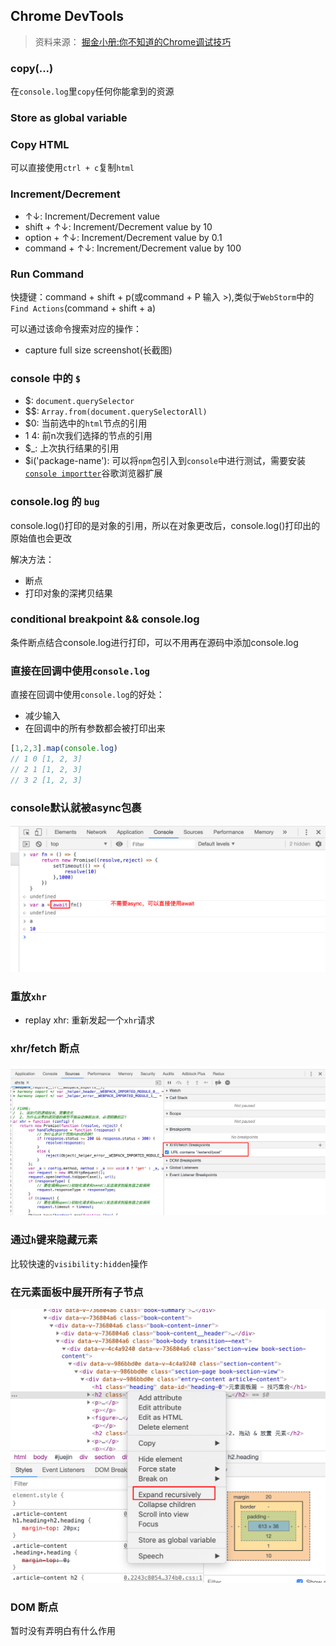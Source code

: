 ## Chrome DevTools
> 资料来源： [掘金小册:你不知道的Chrome调试技巧](https://juejin.im/book/5c526902e51d4543805ef35e)

### copy(...)
在`console.log`里`copy`任何你能拿到的资源

### Store as global variable

### Copy HTML
可以直接使用`ctrl + c`复制`html`

### Increment/Decrement
* ↑↓: Increment/Decrement value
* shift + ↑↓: Increment/Decrement value by 10
* option + ↑↓: Increment/Decrement value by 0.1
* command + ↑↓: Increment/Decrement value by 100

### Run Command
快捷键：command + shift + p(或command + P 输入 >),类似于`WebStorm`中的`Find Actions`(command + shift + a)

可以通过该命令搜索对应的操作：
* capture full size screenshot(长截图)

### console 中的 `$`
* $: `document.querySelector`
* $$: `Array.from(document.querySelectorAll)`
* $0: 当前选中的`html`节点的引用
* $1~$4: 前n次我们选择的节点的引用
* $_: 上次执行结果的引用
* $i('package-name'): 可以将`npm`包引入到`console`中进行测试，需要安装[`console importter`](https://chrome.google.com/webstore/detail/console-importer/hgajpakhafplebkdljleajgbpdmplhie?hl=en-US)谷歌浏览器扩展

### console.log 的 `bug`
console.log()打印的是对象的引用，所以在对象更改后，console.log()打印出的原始值也会更改

解决方法： 
* 断点
* 打印对象的深拷贝结果

### conditional breakpoint && console.log
条件断点结合console.log进行打印，可以不用再在源码中添加console.log

### 直接在回调中使用`console.log`
直接在回调中使用`console.log`的好处：
* 减少输入
* 在回调中的所有参数都会被打印出来
```js
[1,2,3].map(console.log)
// 1 0 [1, 2, 3]
// 2 1 [1, 2, 3]
// 3 2 [1, 2, 3]
```

### console默认就被async包裹
![](https://raw.githubusercontent.com/wangkaiwd/drawing-bed/master/20200309005033.png)

### 重放`xhr`
* replay xhr: 重新发起一个`xhr`请求
### xhr/fetch 断点
![](https://raw.githubusercontent.com/wangkaiwd/drawing-bed/master/20200312231726.png)

### 通过`h`键来隐藏元素
比较快速的`visibility:hidden`操作

### 在元素面板中展开所有子节点
![](https://raw.githubusercontent.com/wangkaiwd/drawing-bed/master/20200309002709000.png)

### DOM 断点
暂时没有弄明白有什么作用